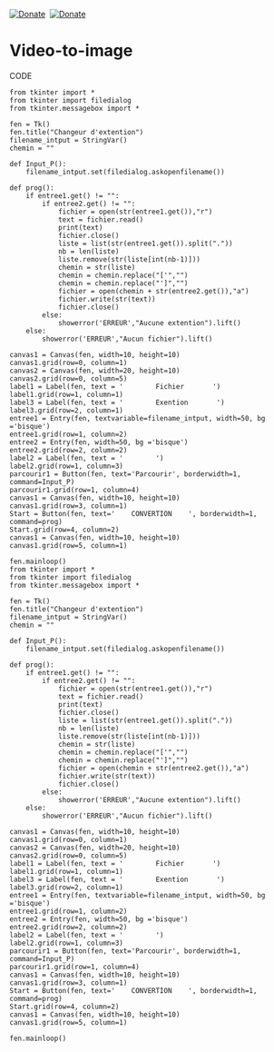 [![Donate](https://img.shields.io/badge/Donate-PayPal-green.svg?logo=paypal&style=flat-square)](https://www.paypal.me/GameKHack/1)&nbsp;
[![Donate](https://img.shields.io/badge/Donate-PayPal-green.svg)](https://www.paypal.com/cgi-bin/webscr?cmd=_s-xclick&hosted_button_id=XY2ZGTKHB7YKW)

# Video-to-image

CODE

    from tkinter import *
    from tkinter import filedialog
    from tkinter.messagebox import *

    fen = Tk()
    fen.title("Changeur d'extention")
    filename_intput = StringVar()
    chemin = ""

    def Input_P():
        filename_intput.set(filedialog.askopenfilename())

    def prog():
        if entree1.get() != "":
            if entree2.get() != "":
                fichier = open(str(entree1.get()),"r")
                text = fichier.read()
                print(text)
                fichier.close()
                liste = list(str(entree1.get()).split("."))
                nb = len(liste)
                liste.remove(str(liste[int(nb-1)]))
                chemin = str(liste)
                chemin = chemin.replace("['","")
                chemin = chemin.replace("']","")
                fichier = open(chemin + str(entree2.get()),"a")
                fichier.write(str(text))
                fichier.close()
            else:
                showerror('ERREUR',"Aucune extention").lift()
        else:
            showerror('ERREUR',"Aucun fichier").lift()

    canvas1 = Canvas(fen, width=10, height=10)
    canvas1.grid(row=0, column=1)
    canvas2 = Canvas(fen, width=20, height=10)
    canvas2.grid(row=0, column=5)
    label1 = Label(fen, text = '        Fichier       ')
    label1.grid(row=1, column=1)
    label3 = Label(fen, text = '        Exention       ')
    label3.grid(row=2, column=1)
    entree1 = Entry(fen, textvariable=filename_intput, width=50, bg ='bisque')
    entree1.grid(row=1, column=2)
    entree2 = Entry(fen, width=50, bg ='bisque')
    entree2.grid(row=2, column=2)
    label2 = Label(fen, text = '        ')
    label2.grid(row=1, column=3)
    parcourir1 = Button(fen, text='Parcourir', borderwidth=1, command=Input_P)
    parcourir1.grid(row=1, column=4)
    canvas1 = Canvas(fen, width=10, height=10)
    canvas1.grid(row=3, column=1)
    Start = Button(fen, text='    CONVERTION    ', borderwidth=1, command=prog)
    Start.grid(row=4, column=2)
    canvas1 = Canvas(fen, width=10, height=10)
    canvas1.grid(row=5, column=1)

    fen.mainloop()
    from tkinter import *
    from tkinter import filedialog
    from tkinter.messagebox import *

    fen = Tk()
    fen.title("Changeur d'extention")
    filename_intput = StringVar()
    chemin = ""

    def Input_P():
        filename_intput.set(filedialog.askopenfilename())

    def prog():
        if entree1.get() != "":
            if entree2.get() != "":
                fichier = open(str(entree1.get()),"r")
                text = fichier.read()
                print(text)
                fichier.close()
                liste = list(str(entree1.get()).split("."))
                nb = len(liste)
                liste.remove(str(liste[int(nb-1)]))
                chemin = str(liste)
                chemin = chemin.replace("['","")
                chemin = chemin.replace("']","")
                fichier = open(chemin + str(entree2.get()),"a")
                fichier.write(str(text))
                fichier.close()
            else:
                showerror('ERREUR',"Aucune extention").lift()
        else:
            showerror('ERREUR',"Aucun fichier").lift()

    canvas1 = Canvas(fen, width=10, height=10)
    canvas1.grid(row=0, column=1)
    canvas2 = Canvas(fen, width=20, height=10)
    canvas2.grid(row=0, column=5)
    label1 = Label(fen, text = '        Fichier       ')
    label1.grid(row=1, column=1)
    label3 = Label(fen, text = '        Exention       ')
    label3.grid(row=2, column=1)
    entree1 = Entry(fen, textvariable=filename_intput, width=50, bg ='bisque')
    entree1.grid(row=1, column=2)
    entree2 = Entry(fen, width=50, bg ='bisque')
    entree2.grid(row=2, column=2)
    label2 = Label(fen, text = '        ')
    label2.grid(row=1, column=3)
    parcourir1 = Button(fen, text='Parcourir', borderwidth=1, command=Input_P)
    parcourir1.grid(row=1, column=4)
    canvas1 = Canvas(fen, width=10, height=10)
    canvas1.grid(row=3, column=1)
    Start = Button(fen, text='    CONVERTION    ', borderwidth=1, command=prog)
    Start.grid(row=4, column=2)
    canvas1 = Canvas(fen, width=10, height=10)
    canvas1.grid(row=5, column=1)

    fen.mainloop()
